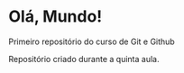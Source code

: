 # Olá, Mundo!
 Primeiro repositório do curso de Git e Github

 Repositório criado durante a quinta aula.

